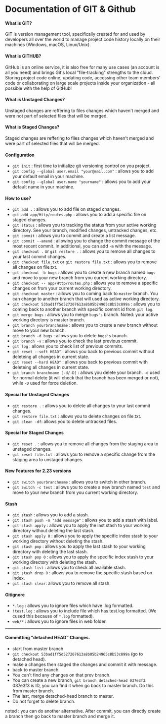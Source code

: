 # Documentation of GIT & Github

#### What is GIT?

GIT is version management tool, specifically created for and used by developers all over the world to manage project code history locally on their machines (Windows, macOS, Linux/Unix).

#### What is GITHUB?

GitHub is an online service, it is also free for many use cases (an account is all you need) and brings Git's local "file-tracking" strengths to the cloud. Storing project code online, updating code, accessing other team members' code or collaborating on large scale projects inside your organization - all possible with the help of GitHub!

#### What is Unstaged Changes?

Unstaged changes are reffering to files changes which haven't merged and were not part of selected files that will be merged.

#### What is Staged Changes?

Staged changes are reffering to files changes which haven't merged and were part of selected files that will be merged.

#### Configuration

- `git init` : first time to initialize git versioning control on you project.
- `git config --global user.email "your@mail.com"` : allows you to add your default email in your machine.
- `git config --global user.name "yourname"` : allows you to add your default name in your machine.

#### How to use?

- `git add .` : allows you to add file on staged changes.
- `git add app/Http/routes.php` : allows you to add a specific file on staged changes.
- `git status` : allows you to tracking the status from your active working directory. See your branch, modified changes, untracked changes, etc.
- `git commit` : allows you to commit and create a list message.
- `git commit --amend` : allowing you to change the commit message of the most recent commit. In additional, you can add `-m` with the message.
- `git checkout .` or `git restore .` : allows you to remove all changes to your last commit changes.
- `git checkout file.txt` or `git restore file.txt` : allows you to remove all changes on file.txt.
- `git checkout -b bugs` : allows you to create a new branch named `bugs` and move to your new branch from you current working directory.
- `git checkout -- app/Http/routes.php` : allows you to remove a specific changes on from your current working directory.
- `git checkout master` : allows you to coming back to `master` branch. You can change to another branch that will used as active working directory.
- `git checkout 53bad1ff5d527207613a8b05b24965c8b53c899a` : allows you to coming back to another branch with specific commit id from `git log`.
- `git merge bugs` : allows you to merge `bugs's` branch. Noted: your active working directory is master branch.
- `git branch yourbranchname` : allows you to create a new branch without move to your new branch.
- `git branch -d bugs` : allows you to delete `bugs's` branch.
- `git branch -v` : allows you to check the last previous commit.
- `git log` : allows you to check list of previous commits.
- `git reset --soft HEAD^` : allows you back to previous commit without deleteing all changes in current state.
- `git reset --hard HEAD^` : allows you back to previous commit with deleteing all changes in current state.
- `git branch branchname [-d/-D]` : allows you delete your branch. `-d` used for normal delete (it will check that the branch has been merged or not), while `-D` used for force deletion.

#### Special for Unstaged Changes

- `git restore .` : allows you to delete all changes to your last commit changes.
- `git restore file.txt` : allows you to delete changes on file.txt.
- `git clean -df`: allows you to delete untracked files.

#### Special for Staged Changes

- `git reset .` : allows you to remove all changes from the staging area to unstaged changes.
- `git reset file.txt` : allows you to remove a specific change from the staging area to unstaged changes.

#### New Features for 2.23 versions

- `git switch yourbranchname` : allows you to switch in other branch.
- `git switch -c test` : allows you to create a new branch named `test` and move to your new branch from you current working directory.

#### Stash
- `git stash` : allows you to add a stash.
- `git stash push -m "add message"` : allows you to add a stash with label.
- `git stash apply` : allows you to apply the last stash to your working directory without deleting the last stash.
- `git stash apply 0` : allows you to apply the specific index stash to your working directory without deleting the stash.
- `git stash pop` : allows you to apply the last stash to your working directory with deleting the last stash.
- `git stash pop 0` : allows you to apply the specific index stash to your working directory with deleting the stash.
- `git stash list` : allows you to check all available stash.
- `git stash drop 0` : allows you to remove the specific stash based on index.
- `git stash clear`: allows you to remove all stash.


#### Gitignore
- `*.log` : allows you to ignore files which have .log formatted.
- `!test.log` : allows you to include file which has test.log formatted. (We cused this because of `*.log` formatted).
- `web/*` : allows you to ignore files in web folder.

*** 
#### Committing "detached HEAD" Changes.
- start from master branch
- `git checkout 53bad1ff5d527207613a8b05b24965c8b53c899a` (go to detached head).
- make a changes then staged the changes and commit it with message.
- back to master branch.
- You can't find any changes on that prev branch.
- You can create a new branch, `git branch detached-head 037e3f3`.  037e3f3 is ID, you can find it when go back to master branch. Do this from master branch.
- The last, merge detached-head branch to master.
- Do not forget to delete branch.

noted : you can do another alternative. After commit, you can directly create a branch then go back to master branch and merge it.
